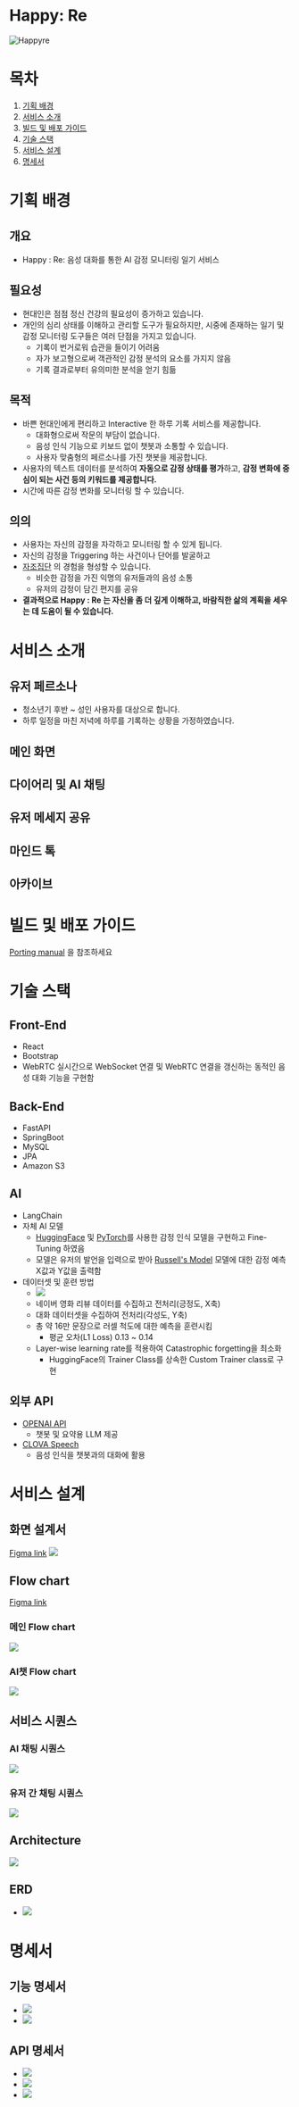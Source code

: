 # Happy: Re

![Happyre](readme%20resource/Happyre.png)

# 목차

1. [기획 배경](#기획-배경)
2. [서비스 소개](#서비스-소개)
8. [빌드 및 배포 가이드](#빌드-및-배포-가이드)
4. [기술 스택](#기술-스택)
6. [서비스 설계](#서비스-설계)
7. [명세서](#명세서)

# 기획 배경

## 개요

- Happy : Re: 음성 대화를 통한 AI 감정 모니터링 일기 서비스

## 필요성

- 현대인은 점점 정신 건강의 필요성이 증가하고 있습니다.
- 개인의 심리 상태를 이해하고 관리할 도구가 필요하지만, 시중에 존재하는 일기 및 감정 모니터링 도구들은 여러 단점을 가지고 있습니다.
  - 기록이 번거로워 습관을 들이기 어려움
  - 자가 보고형으로써 객관적인 감정 분석의 요소를 가지지 않음
  - 기록 결과로부터 유의미한 분석을 얻기 힘듦

## 목적

- 바쁜 현대인에게 편리하고 Interactive 한 하루 기록 서비스를 제공합니다.
  - 대화형으로써 작문의 부담이 없습니다.
  - 음성 인식 기능으로 키보드 없이 챗봇과 소통할 수 있습니다.
  - 사용자 맞춤형의 페르소나를 가진 챗봇을 제공합니다.
- 사용자의 텍스트 데이터를 분석하여 **자동으로 감정 상태를 평가**하고, **감정 변화에 중심이 되는 사건 등의 키워드를 제공합니다.**
- 시간에 따른 감정 변화를 모니터링 할 수 있습니다.

## 의의

- 사용자는 자신의 감정을 자각하고 모니터링 할 수 있게 됩니다.
- 자신의 감정을 Triggering 하는 사건이나 단어를 발굴하고
- [자조집단](https://en.wikipedia.org/wiki/Support_group) 의 경험을 형성할 수 있습니다.
  - 비슷한 감정을 가진 익명의 유저들과의 음성 소통
  - 유저의 감정이 담긴 편지를 공유
- **결과적으로 Happy : Re 는 자신을 좀 더 깊게 이해하고, 바람직한 삶의 계획을 세우는 데 도움이 될 수 있습니다.**

# 서비스 소개

## 유저 페르소나

- 청소년기 후반 ~ 성인 사용자를 대상으로 합니다.
- 하루 일정을 마친 저녁에 하루를 기록하는 상황을 가정하였습니다.

## 메인 화면

## 다이어리 및 AI 채팅

## 유저 메세지 공유

## 마인드 톡

## 아카이브

# 빌드 및 배포 가이드
[Porting manual](exec/Porting%20manual.md) 을 참조하세요

# 기술 스택

## Front-End

- React
- Bootstrap
- WebRTC
  실시간으로 WebSocket 연결 및 WebRTC 연결을 갱신하는 동적인 음성 대화 기능을 구현함

## Back-End

- FastAPI
- SpringBoot
- MySQL
- JPA
- Amazon S3

## AI

- LangChain
- 자체 AI 모델
  - [HuggingFace](https://huggingface.co/) 및 [PyTorch](https://pytorch.org/)를 사용한 감정 인식 모델을 구현하고 Fine-Tuning 하였음
  - 모델은 유저의 발언을 입력으로 받아 [Russell's Model](https://en.wikipedia.org/wiki/Emotion_classification#Circumplex_model) 모델에 대한 감정 예측 X값과 Y값을 출력함
- 데이터셋 및 훈련 방법
  - ![](readme%20resource/data.PNG)
  - 네이버 영화 리뷰 데이터를 수집하고 전처리(긍정도, X축)
  - 대화 데이터셋을 수집하여 전처리(각성도, Y축)
  - 총 약 16만 문장으로 러셀 척도에 대한 예측을 훈련시킴
    - 평균 오차(L1 Loss) 0.13 ~ 0.14
  - Layer-wise learning rate를 적용하여 Catastrophic forgetting을 최소화
    - HuggingFace의 Trainer Class를 상속한 Custom Trainer class로 구현

## 외부 API

- [OPENAI API](https://platform.openai.com/)
  - 챗봇 및 요약용 LLM 제공
- [CLOVA Speech](https://clova.ai/speech)
  - 음성 인식을 챗봇과의 대화에 활용

# 서비스 설계
## 화면 설계서
[Figma link](https://www.figma.com/file/1PJbdnukSAbrktuaonSwqR)
![](readme%20resource/화면%20설계서.PNG)
## Flow chart
[Figma link](https://www.figma.com/file/fAxSiFc3f0PXwAZOsBEGxW)
### 메인 Flow chart
![](readme%20resource/flow_1.PNG)
### AI챗 Flow chart
![](readme%20resource/flow_2.PNG)
## 서비스 시퀀스
### AI 채팅 시퀀스
![](readme%20resource/AI%20채팅%20시퀀스.png)
### 유저 간 채팅 시퀀스
![](readme%20resource/유저%20채팅%20시퀀스.png)
## Architecture
![](readme%20resource/architecture.png)
## ERD
- ![](readme%20resource/Happyre_ERD.png)

# 명세서
## 기능 명세서
- ![](readme%20resource/기능명세_1.PNG)
- ![](readme%20resource/기능명세_2.PNG)
## API 명세서
- ![](readme%20resource/REST_1.PNG)
- ![](readme%20resource/REST_2.PNG)
- ![](readme%20resource/REST_3.PNG)

